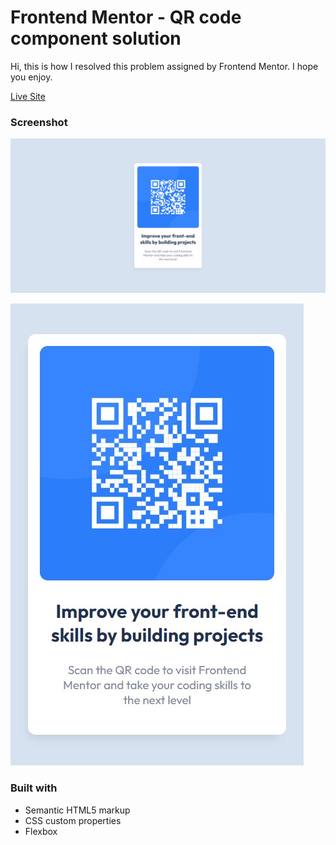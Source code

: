 # Frontend Mentor - QR code component solution
Hi, this is how I resolved this problem assigned by Frontend Mentor.
I hope you enjoy.

[Live Site](https://sanseverinoalessio.github.io/qr-code-component/)

### Screenshot

![](screenshot/Desktop.png)

![](screenshot/Mobile.png)


### Built with
- Semantic HTML5 markup
- CSS custom properties
- Flexbox


